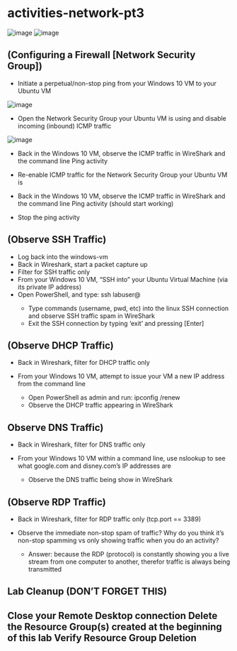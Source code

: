 # activities-network-pt3


![image](https://github.com/user-attachments/assets/4ed2242a-809c-45a7-9fab-4091aef6f850)    ![image](https://github.com/user-attachments/assets/8ad90810-eb97-4e8a-877a-8c34541b3594)






<h2>(Configuring a Firewall [Network Security Group])</h2>




  
- Initiate a perpetual/non-stop ping from your Windows 10 VM to your Ubuntu VM

![image](https://github.com/user-attachments/assets/1e52d039-8200-482b-9d4b-dd10a656a03d)

   
  - Open the Network Security Group your Ubuntu VM is using and disable incoming (inbound) ICMP traffic

![image](https://github.com/user-attachments/assets/0d380db0-5275-4e8f-b5b5-05eef980f160)




  - Back in the Windows 10 VM, observe the ICMP traffic in WireShark and the command line Ping activity



  - Re-enable ICMP traffic for the Network Security Group your Ubuntu VM is


  - Back in the Windows 10 VM, observe the ICMP traffic in WireShark and the command line Ping activity (should start working)


  - Stop the ping activity

<h2>(Observe SSH Traffic)</h2>


- Log back into the windows-vm
- Back in Wireshark, start a packet capture up
- Filter for SSH traffic only
- From your Windows 10 VM, “SSH into” your Ubuntu Virtual Machine (via its private IP address)
- Open PowerShell, and type: ssh labuser@<private IP address>
    - Type commands (username, pwd, etc) into the linux SSH connection and observe SSH traffic spam in WireShark
    - Exit the SSH connection by typing ‘exit’ and pressing [Enter]

<h2>(Observe DHCP Traffic)</h2>


- Back in Wireshark, filter for DHCP traffic only
  
- From your Windows 10 VM, attempt to issue your VM a new IP address from the command line
     - Open PowerShell as admin and run: ipconfig /renew
     - Observe the DHCP traffic appearing in WireShark



<h2>Observe DNS Traffic)</h2>


- Back in Wireshark, filter for DNS traffic only

  
- From your Windows 10 VM within a command line, use nslookup to see what google.com and disney.com’s IP addresses are
    - Observe the DNS traffic being show in WireShark




<h2>(Observe RDP Traffic)</h2>



- Back in Wireshark, filter for RDP traffic only (tcp.port == 3389)

  
- Observe the immediate non-stop spam of traffic? Why do you think it’s non-stop spamming vs only showing traffic when you do an activity?
    - Answer: because the RDP (protocol) is constantly showing you a live stream from one computer to another, therefor traffic is always being transmitted





<h2>Lab Cleanup (DON’T FORGET THIS)<h2/>
Close your Remote Desktop connection
Delete the Resource Group(s) created at the beginning of this lab
Verify Resource Group Deletion
